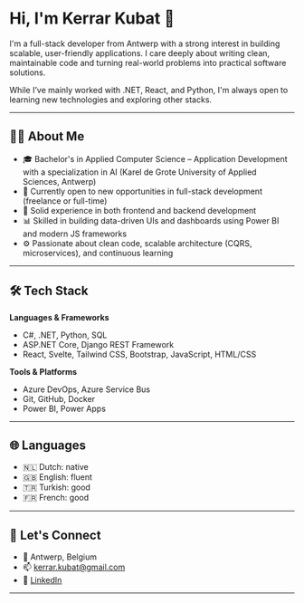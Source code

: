 # Hi, I'm Kerrar Kubat 👋

I'm a full-stack developer from Antwerp with a strong interest in building scalable, user-friendly applications. I care deeply about writing clean, maintainable code and turning real-world problems into practical software solutions.

While I’ve mainly worked with .NET, React, and Python, I'm always open to learning new technologies and exploring other stacks.

---

## 👨‍💻 About Me

- 🎓 Bachelor's in Applied Computer Science – Application Development with a specialization in AI (Karel de Grote University of Applied Sciences, Antwerp)
- 🚀 Currently open to new opportunities in full-stack development (freelance or full-time)
- 🧠 Solid experience in both frontend and backend development
- 📊 Skilled in building data-driven UIs and dashboards using Power BI and modern JS frameworks
- ⚙️ Passionate about clean code, scalable architecture (CQRS, microservices), and continuous learning

---

## 🛠️ Tech Stack

**Languages & Frameworks**
- C#, .NET, Python, SQL
- ASP.NET Core, Django REST Framework
- React, Svelte, Tailwind CSS, Bootstrap, JavaScript, HTML/CSS

**Tools & Platforms**
- Azure DevOps, Azure Service Bus
- Git, GitHub, Docker
- Power BI, Power Apps

---

## 🌐 Languages

- 🇳🇱 Dutch: native
- 🇬🇧 English: fluent
- 🇹🇷 Turkish: good
- 🇫🇷 French: good

---

## 🤝 Let's Connect

- 📍 Antwerp, Belgium
- 📫 [kerrar.kubat@gmail.com](mailto:kerrar.kubat@gmail.com)
- 🔗 [LinkedIn](https://www.linkedin.com/in/kerrar-kubat-64347a201)

---
